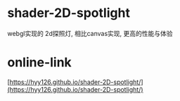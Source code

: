 # shader-2D-spotlight

webgl实现的 2d探照灯, 相比canvas实现, 更高的性能与体验

# online-link

[https://hyy126.github.io/shader-2D-spotlight/](https://hyy126.github.io/shader-2D-spotlight/)
